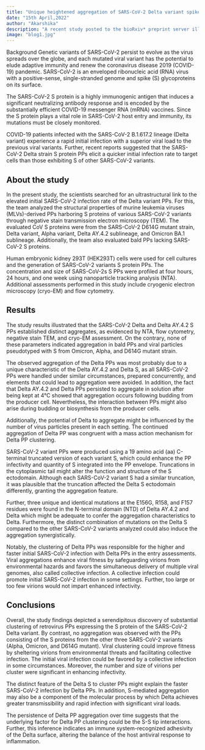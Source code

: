 ```yaml
---
title: "Unique heightened aggregation of SARS-CoV-2 Delta variant spike pseudotyped particles."
date: "15th April,2022"
author: "Akarshika"
description: "A recent study posted to the bioRxiv* preprint server illustrated the enhanced distinct clustering of pseudotyped particles (PPs) expressing the severe acute respiratory syndrome coronavirus 2 (SARS-CoV-2) Delta variant."
image: "blog1.jpg"
---
```


Background Genetic variants of SARS-CoV-2 persist to evolve as the virus spreads over the globe, and each mutated viral variant has the potential to elude adaptive immunity and renew the coronavirus disease 2019 (COVID-19) pandemic. SARS-CoV-2 is an enveloped ribonucleic acid (RNA) virus with a positive-sense, single-stranded genome and spike (S) glycoproteins on its surface.

The SARS-CoV-2 S protein is a highly immunogenic antigen that induces a significant neutralizing antibody response and is encoded by the substantially efficient COVID-19 messenger RNA (mRNA) vaccines. Since the S protein plays a vital role in SARS-CoV-2 host entry and immunity, its mutations must be closely monitored.

COVID-19 patients infected with the SARS-CoV-2 B.1.617.2 lineage (Delta variant) experience a rapid initial infection with a superior viral load to the previous viral variants. Further, recent reports suggested that the SARS-CoV-2 Delta strain S protein PPs elicit a quicker initial infection rate to target cells than those exhibiting S of other SARS-CoV-2 variants.

## About the study

In the present study, the scientists searched for an ultrastructural link to the elevated initial SARS-CoV-2 infection rate of the Delta variant PPs. For this, the team analyzed the structural properties of murine leukemia viruses (MLVs)-derived PPs harboring S proteins of various SARS-CoV-2 variants through negative stain transmission electron microscopy (TEM). The evaluated CoV S proteins were from the SARS-CoV-2 D614G mutant strain, Delta variant, Alpha variant, Delta AY.4.2 sublineage, and Omicron BA.1 sublineage. Additionally, the team also evaluated bald PPs lacking SARS-CoV-2 S proteins.

Human embryonic kidney 293T (HEK293T) cells were used for cell cultures and the generation of SARS-CoV-2 variants S protein PPs. The concentration and size of SARS-CoV-2s S PPs were profiled at four hours, 24 hours, and one week using nanoparticle tracking analysis (NTA). Additional assessments performed in this study include cryogenic electron microscopy (cryo-EM) and flow cytometry.

## Results

The study results illustrated that the SARS-CoV-2 Delta and Delta AY.4.2 S PPs established distinct aggregates, as evidenced by NTA, flow cytometry, negative stain TEM, and cryo-EM assessment. On the contrary, none of these parameters indicated aggregation in bald PPs and viral particles pseudotyped with S from Omicron, Alpha, and D614G mutant strain.

The observed aggregation of the Delta PPs was most probably due to a unique characteristic of the Delta AY.4.2 and Delta S, as all SARS-CoV-2 PPs were handled under similar circumstances, prepared concurrently, and elements that could lead to aggregation were avoided. In addition, the fact that Delta AY.4.2 and Delta PPs persisted to aggregate in solution after being kept at 4°C showed that aggregation occurs following budding from the producer cell. Nevertheless, the interaction between PPs might also arise during budding or biosynthesis from the producer cells.

Additionally, the potential of Delta to aggregate might be influenced by the number of virus particles present in each setting. The continued aggregation of Delta PP was congruent with a mass action mechanism for Delta PP clustering.

SARS-CoV-2 variant PPs were produced using a 19 amino acid (aa) C-terminal truncated version of each variant S, which could enhance the PP infectivity and quantity of S integrated into the PP envelope. Truncations in the cytoplasmic tail might alter the function and structure of the S ectodomain. Although each SARS-CoV-2 variant S had a similar truncation, it was plausible that the truncation affected the Delta S ectodomain differently, granting the aggregation feature.

Further, three unique and identical mutations at the E156G, R158, and F157 residues were found in the N-terminal domain (NTD) of Delta AY.4.2 and Delta which might be adequate to confer the aggregation characteristics to Delta. Furthermore, the distinct combination of mutations on the Delta S compared to the other SARS-CoV-2 variants analyzed could also induce the aggregation synergistically.

Notably, the clustering of Delta PPs was responsible for the higher and faster initial SARS-CoV-2 infection with Delta PPs in the entry assessments. Viral aggregations enhance viral fitness by safeguarding virions from environmental hazards and favors the simultaneous delivery of multiple viral genomes, also called collective infection. A collective infection could promote initial SARS-CoV-2 infection in some settings. Further, too large or too few virions would not impart enhanced infectivity.

## Conclusions

Overall, the study findings depicted a serendipitous discovery of substantial clustering of retrovirus PPs expressing the S protein of the SARS-CoV-2 Delta variant. By contrast, no aggregation was observed with the PPs consisting of the S proteins from the other three SARS-CoV-2 variants (Alpha, Omicron, and D614G mutant). Viral clustering could improve fitness by sheltering virions from environmental threats and facilitating collective infection. The initial viral infection could be favored by a collective infection in some circumstances. Moreover, the number and size of virions per cluster were significant in enhancing infectivity.

The distinct feature of the Delta S to cluster PPs might explain the faster SARS-CoV-2 infection by Delta PPs. In addition, S-mediated aggregation may also be a component of the molecular process by which Delta achieves greater transmissibility and rapid infection with significant viral loads.

The persistence of Delta PP aggregation over time suggests that the underlying factor for Delta PP clustering could be the S-S tip interactions. Further, this inference indicates an immune system-recognized adhesivity of the Delta surface, altering the balance of the host antiviral response to inflammation.